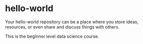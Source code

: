 # hello-world
Your hello-world repository can be a place where you store ideas, resources, or even share and discuss things with others.


This is the beginner level data science course.
